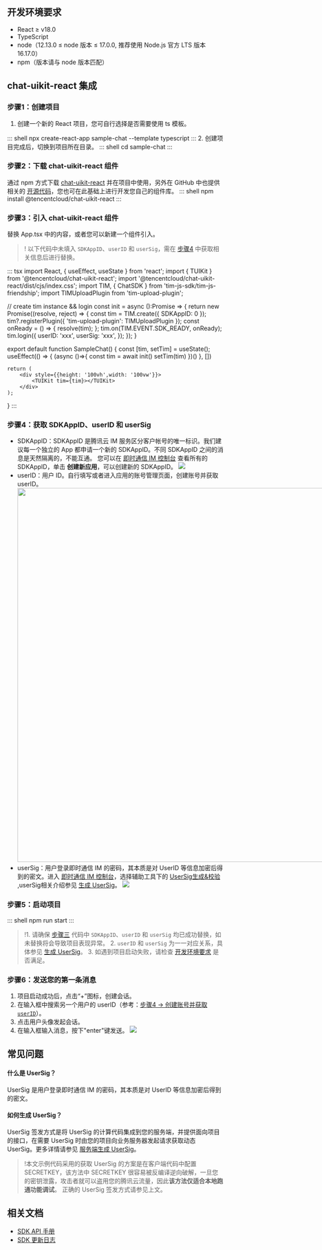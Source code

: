 
[](id:required)
## 开发环境要求
- React ≥ v18.0
- TypeScript
- node（12.13.0 ≤ node 版本 ≤ 17.0.0, 推荐使用 Node.js 官方 LTS 版本 16.17.0）
- npm（版本请与 node 版本匹配）

## chat-uikit-react 集成

### 步骤1：创建项目

1. 创建一个新的 React 项目，您可自行选择是否需要使用 ts 模板。
<dx-codeblock>
:::  shell
npx create-react-app sample-chat --template typescript
:::
</dx-codeblock>
2. 创建项目完成后，切换到项目所在目录。
<dx-codeblock>
:::  shell
cd sample-chat
:::
</dx-codeblock>

### 步骤2：下载 chat-uikit-react 组件

通过 npm 方式下载  [chat-uikit-react](https://www.npmjs.com/package/@tencentcloud/chat-uikit-react) 并在项目中使用，另外在 GitHub 中也提供相关的 [开源代码](https://github.com/TencentCloud/chat-uikit-react)，您也可在此基础上进行开发您自己的组件库。
<dx-codeblock>
:::  shell
npm install @tencentcloud/chat-uikit-react
:::
</dx-codeblock>

[](id:step3)
### 步骤3：引入 chat-uikit-react 组件

替换 App.tsx 中的内容，或者您可以新建一个组件引入。
>! 以下代码中未填入 `SDKAppID`、`userID` 和 `userSig`，需在 [步骤4](#step4) 中获取相关信息后进行替换。

 <dx-codeblock>
:::  tsx
import React, { useEffect, useState } from 'react';
import { TUIKit } from '@tencentcloud/chat-uikit-react';
import '@tencentcloud/chat-uikit-react/dist/cjs/index.css';
import TIM, { ChatSDK } from 'tim-js-sdk/tim-js-friendship';
import TIMUploadPlugin from 'tim-upload-plugin';

// create tim instance && login
const init = async ():Promise<ChatSDK> => {
	return new Promise((resolve, reject) => {
		const tim = TIM.create({ SDKAppID: 0 });
		tim?.registerPlugin({ 'tim-upload-plugin': TIMUploadPlugin });
		const onReady = () => { resolve(tim); };
		tim.on(TIM.EVENT.SDK_READY, onReady);
		tim.login({
			userID: 'xxx',
			userSig: 'xxx',
		});
	});
}

export default function SampleChat() {
	const [tim, setTim] = useState<ChatSDK>();
	useEffect(() => {
		(async ()=>{
			const tim = await init()
			setTim(tim)
		})()
	}, [])

	return (
		<div style={{height: '100vh',width: '100vw'}}>
			<TUIKit tim={tim}></TUIKit>
		</div>
	);
}
:::
</dx-codeblock>

[](id:step4)
### 步骤4：获取 SDKAppID、userID 和 userSig

- SDKAppID：SDKAppID 是腾讯云 IM 服务区分客户帐号的唯一标识。我们建议每一个独立的 App 都申请一个新的 SDKAppID。不同 SDKAppID 之间的消息是天然隔离的，不能互通。
  您可以在 [即时通信 IM 控制台](https://console.cloud.tencent.com/im) 查看所有的 SDKAppID，单击 **创建新应用**，可以创建新的 SDKAppID。
  ![](https://qcloudimg.tencent-cloud.cn/raw/d7f4bacfc440fe50cec41a48030a9928.png)
- userID：用户 ID。自行填写或者进入应用的账号管理页面，创建账号并获取 userID。
  <img style="width:870px; max-width: inherit;" src="https://qcloudimg.tencent-cloud.cn/raw/c6e76f750f11023d13b01ba8c2279a0e.png"/> 
- userSig：用户登录即时通信 IM 的密码，其本质是对 UserID 等信息加密后得到的密文。进入 [即时通信 IM 控制台](https://console.cloud.tencent.com/im)，选择辅助工具下的 [UserSig生成&校验](https://console.cloud.tencent.com/im/tool-usersig) ,userSig相关介绍参见 [生成 UserSig](https://cloud.tencent.com/document/product/269/32688)。
  ![](https://qcloudimg.tencent-cloud.cn/raw/0295898f28bd7531024e0922d64cbf88.png)

### 步骤5：启动项目

<dx-codeblock>
:::  shell
 npm run start
:::
</dx-codeblock>

>!1. 请确保 [步骤三](#step3) 代码中  `SDKAppID`、`userID` 和 `userSig` 均已成功替换，如未替换将会导致项目表现异常。
>2. `userID` 和 `userSig`  为一一对应关系，具体参见 [生成 UserSig](https://cloud.tencent.com/document/product/269/32688)。
>3. 如遇到项目启动失败，请检查 [开发环境要求](#required) 是否满足。

### 步骤6：发送您的第一条消息
1. 项目启动成功后，点击“+”图标，创建会话。
2. 在输入框中搜索另一个用户的 userID（参考：[步骤4 -> 创建账号并获取 `userID`](#step4)）。
3. 点击用户头像发起会话。
4. 在输入框输入消息，按下"enter"键发送。
   ![](https://web.sdk.qcloud.com/im/demo/TUIkit/react-static/images/chat-English.gif)

## 常见问题

#### 什么是 UserSig？

UserSig 是用户登录即时通信 IM 的密码，其本质是对 UserID 等信息加密后得到的密文。

#### 如何生成 UserSig？

UserSig 签发方式是将 UserSig 的计算代码集成到您的服务端，并提供面向项目的接口，在需要 UserSig 时由您的项目向业务服务器发起请求获取动态 UserSig。更多详情请参见 [服务端生成 UserSig](https://cloud.tencent.com/document/product/269/32688#GeneratingdynamicUserSig)。

> !本文示例代码采用的获取 UserSig 的方案是在客户端代码中配置 SECRETKEY，该方法中 SECRETKEY 很容易被反编译逆向破解，一旦您的密钥泄露，攻击者就可以盗用您的腾讯云流量，因此**该方法仅适合本地跑通功能调试**。 正确的 UserSig 签发方式请参见上文。


## 相关文档

- [SDK API 手册](https://web.sdk.qcloud.com/im/doc/zh-cn/SDK.html)
- [SDK 更新日志](https://cloud.tencent.com/document/product/269/38492)
